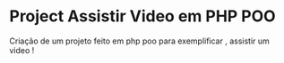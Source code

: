 # Project Assistir Video em PHP POO
 Criação de um projeto feito em php poo para exemplificar , assistir um video !
